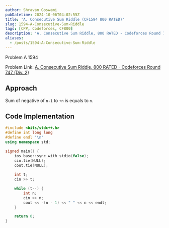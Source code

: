```yaml
---
author: Shravan Goswami
pubDatetime: 2024-10-06T04:02:55Z
title: 'A. Consecutive Sum Riddle (CF1594 800 RATED)'
slug: 1594-A-Consecutive-Sum-Riddle
tags: [CPP, Codeforces, CF800]
description: 'A. Consecutive Sum Riddle, 800 RATED - Codeforces Round 747 (Div. 2)'
aliases:
  - /posts/1594-A-Consecutive-Sum-Riddle
---
```


<p class="hidden">Problem A 1594</p>

Problem Link: [A. Consecutive Sum Riddle, 800 RATED - Codeforces Round 747 (Div. 2)](https://codeforces.com/problemset/problem/1594/A)

## Approach

Sum of negative of `n-1` to `+n` is equals to `n`.

## Code Implementation
```c++
#include <bits/stdc++.h>
#define int long long
#define endl '\n'
using namespace std;

signed main() {
    ios_base::sync_with_stdio(false);
    cin.tie(NULL);
    cout.tie(NULL);
    
    int t;
    cin >> t;

    while (t--) {
        int n; 
        cin >> n;
        cout << -(n - 1) << " " << n << endl;
    }

    return 0;   
}
```